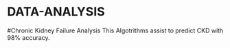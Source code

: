 # DATA-ANALYSIS
#Chronic Kidney Failure Analysis
This Algotrithms assist to predict CKD with 98% accuracy.
